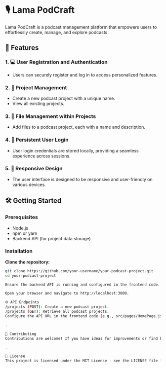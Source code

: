 # 🎙️ Lama PodCraft

Lama PodCraft is a podcast management platform that empowers users to effortlessly create, manage, and explore podcasts.

## 🚀 Features

### 1. 💻 User Registration and Authentication
- Users can securely register and log in to access personalized features.

### 2. 📁 Project Management
- Create a new podcast project with a unique name.
- View all existing projects.

### 3. 📂 File Management within Projects
- Add files to a podcast project, each with a name and description.

### 4. 🔄 Persistent User Login
- User login credentials are stored locally, providing a seamless experience across sessions.

### 5. 📱 Responsive Design
- The user interface is designed to be responsive and user-friendly on various devices.

## 🛠️ Getting Started

### Prerequisites
- Node.js
- npm or yarn
- Backend API (for project data storage)

### Installation
**Clone the repository:**
   ```bash
   git clone https://github.com/your-username/your-podcast-project.git
   cd your-podcast-project

Ensure the backend API is running and configured in the frontend code.

Open your browser and navigate to http://localhost:3000.

🌐 API Endpoints
/projects (POST): Create a new podcast project.
/projects (GET): Retrieve all podcast projects.
Configure the API URL in the frontend code (e.g., src/pages/HomePage.js).

.

🤝 Contributing
Contributions are welcome! If you have ideas for improvements or find bugs, please create an issue or submit a pull request.

.

📄 License
This project is licensed under the MIT License - see the LICENSE file for details.

